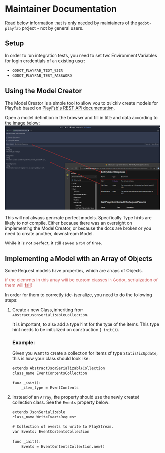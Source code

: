# Maintainer Documentation
Read below information that is only needed by maintainers of the `godot-playfab` project - not by general users.

## Setup
In order to run integration tests, you need to set two Environment Variables for login credentials of an existing user:

* `GODOT_PLAYFAB_TEST_USER`
* `GODOT_PLAYFAB_TEST_PASSWORD`

## Using the Model Creator
The Model Creator is a simple tool to allow you to quickly create models for PlayFab based on [PlayFab's REST API documentation](https://docs.microsoft.com/en-us/rest/api/playfab/admin/?view=playfab-rest).

Open a model definition in the browser and fill in title and data according to the image below:
![Model Editor + Docs](images/model-editor-and-docs.png)

This will not always generate perfect models. Specifically Type hints are likely to not compile. Either because there was an oversight on implementing the Model Creator, or because the docs are broken or you need to create another, downstream Model.

While it is not perfect, it still saves a *ton* of time.


## Implementing a Model with an Array of Objects
Some Request models have properties, which are arrays of Objects.

<div style="color: indianred">If the elements in this array will be custom classes in Godot, serialization of them will <b><u>fail</u></b>!</div>

In order for them to correctly (de-)serialize, you need to do the following steps:

1. Create a new Class, inheriting from `AbstractJsonSerializableCollection`.

    It is important, to also add a type hint for the type of the items.
    This type hint needs to be initialized on construction (`_init()`).

    ### Example:
    Given you want to create a collection for items of type `StatisticUpdate`, this is how your class should look like:
    ````gdscript
    extends AbstractJsonSerializableCollection
    class_name EventContentsCollection

    func _init():
        _item_type = EventContents
    ````
2. Instead of an `Array`, the property should use the newly created collection class. See the `Events` property below:
    ````gdscript
    extends JsonSerializable
    class_name WriteEventsRequest

    # Collection of events to write to PlayStream.
    var Events: EventContentsCollection

    func _init():
        Events = EventContentsCollection.new()
    ````